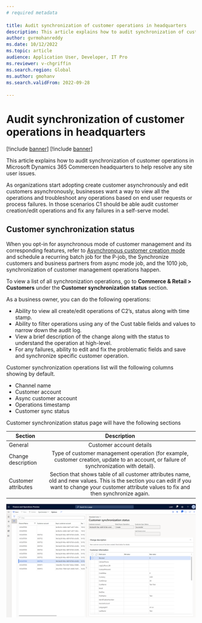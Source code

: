 ```yaml
---
# required metadata

title: Audit synchronization of customer operations in headquarters
description: This article explains how to audit synchronization of customer operations in Microsoft Dynamics 365 Commercen headquarters to help resolve any site user issues.
author: gvrmohanreddy
ms.date: 10/12/2022
ms.topic: article
audience: Application User, Developer, IT Pro
ms.reviewer: v-chgriffin
ms.search.region: Global
ms.author: gmohanv
ms.search.validFrom: 2022-09-28

---
```

# Audit synchronization of customer operations in headquarters

[!include [banner](includes/banner.md)]
[!include [banner](includes/preview-banner.md)]

This article explains how to audit synchronization of customer operations in Microsoft Dynamics 365 Commercen headquarters to help resolve any site user issues.

As organizations start adopting create customer asynchronously and edit customers asynchronously, businesses want a way to view all the operations and troubleshoot any operations based on end user requests or process failures. In those scenarios C1 should be able audit customer creation/edit operations and fix any failures in a self-serve model. 

## Customer synchronization status

When you opt-in for asynchronous mode of customer management and its corresponding features, refer to [Asynchronous customer creation mode](async-customer-mode.md) and schedule a recurring batch job for the P-job, the Synchronize customers and business partners from async mode job, and the 1010 job, synchronization of customer management operations happen.

To view a list of all synchronization operations, go to **Commerce & Retail \> Customers** under the **Customer synchronization status** section.  

As a business owner, you can do the following operations:

- Ability to view all create/edit operations of C2’s, status along with time stamp.   
- Ability to filter operations using any of the Cust table fields and values to narrow down the audit log. 
- View a brief description of the change along with the status to understand the operation at high-level.   
- For any failures, ability to edit and fix the problematic fields and save and synchronize specific customer operation. 
	
Customer synchronization operations list will the following columns showing by default. 

- Channel name
- Customer account
- Async customer account
- Operations timestamp
- Customer sync status

Customer synchronization status page will have the following sections

| Section| Description  | 
| ------------- |:--------------:|
| General | Customer account details  |
| Change description | Type of customer management operation (for example, customer creation, update to an account, or failure of synchronization with detail). |
| Customer attributes | Section that shows table of all customer attributes name, old and new values. This is the section you can edit if you want to change your customer attribute values to fix and then synchronize again.  | 

 ![Dynamics 365 Commerce Headquarters - Customer synchronization status report](media/D365-Commerce-Customer-Mgmt-Audi-Async-Operations.png)
